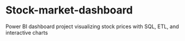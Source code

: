 # Stock-market-dashboard
Power BI dashboard project visualizing stock prices with SQL, ETL, and interactive charts
